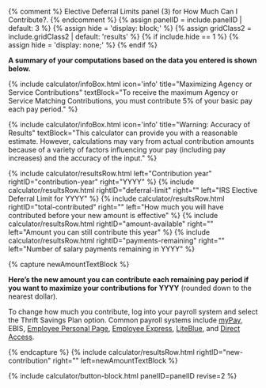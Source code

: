 {% comment %}
Elective Deferral Limits panel (3) for How Much Can I Contribute?.
{% endcomment %}
{% assign panelID = include.panelID | default: 3 %}
{% assign hide = 'display: block;' %}
{% assign gridClass2 = include.gridClass2 | default: 'results' %}
{% if include.hide == 1 %} {% assign hide = 'display: none;' %} {% endif %}

<div id="panel-{{ panelID }}" class="calculator-panel" style="{{ hide }}" markdown="1">

**A summary of your computations based on the data you entered is shown below.**

{% include calculator/infoBox.html icon='info'
    title="Maximizing Agency or Service Contributions"
    textBlock="To receive the maximum Agency or Service Matching Contributions, you must contribute 5% of your basic pay each pay period."
%}

{% include calculator/infoBox.html icon='info'
    title="Warning: Accuracy of Results"
    textBlock="This calculator can provide you with a reasonable estimate. However, calculations may vary from actual contribution amounts because of a variety of factors influencing your pay (including pay increases) and the accuracy of the input."
%}


<div class="results-grid-frame">
{% include calculator/resultsRow.html left="Contribution year"
                                      rightID="contribution-year" right="<span class='year-choosen'>YYYY</span>" %}
{% include calculator/resultsRow.html rightID="deferral-limit" right=""
  left="IRS Elective Deferral Limit for <span class='year-choosen'>YYYY</span>" %}
{% include calculator/resultsRow.html rightID="total-contributed" right=""
  left="How much you will have contributed before your new amount is effective" %}
{% include calculator/resultsRow.html rightID="amount-available" right=""
  left="Amount you can still contribute this year" %}
{% include calculator/resultsRow.html rightID="payments-remaining" right=""
  left="Number of salary payments remaining in <span class='year-choosen'>YYYY</span>" %}

{% capture newAmountTextBlock %}

<strong>Here’s the new amount you can contribute each remaining pay period if you
want to maximize your contributions for <span class='year-choosen'>YYYY</span></strong>
(rounded down to the nearest dollar).

<p>To change how much you contribute, log into your payroll system and select the Thrift Savings Plan option. Common payroll systems include <a class="externalLink" href="/other/exit/exit_tsp_website.html?urlIdx= 6"
  title="myPay website opens in a new window.">myPay</a>, EBIS,
<a class="externalLink" href="/other/exit/exit_tsp_website.html?urlIdx=44"
  title="Employee Personal Page website opens in a new window.">Employee Personal Page</a>,
<a class="externalLink" href="/other/exit/exit_tsp_website.html?urlIdx=45"
  title="Employee Express website opens in a new window.">Employee Express</a>,
<a class="externalLink" href="/other/exit/exit_tsp_website.html?urlIdx=46"
  title="LiteBlue website opens in a new window.">LiteBlue</a>,
and <a class="externalLink" href="/other/exit/exit_tsp_website.html?urlIdx=47"
  title="Direct Access website opens in a new window.">Direct Access</a>.</p>

{% endcapture %}
{% include calculator/resultsRow.html rightID="new-contribution" right="" left=newAmountTextBlock %}

  </div>

{% include calculator/button-block.html panelID=panelID revise=2 %}

</div>
